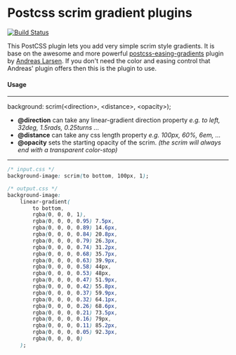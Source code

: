 # Postcss scrim gradient plugins

[![Build Status](https://travis-ci.org/mpeutz/postcss-simple-scrim.svg?branch=master)](https://travis-ci.org/mpeutz/postcss-simple-scrim)

This PostCSS plugin lets you add very simple scrim style gradients. It is base on the awesome and more powerful [postcss-easing-gradients](https://github.com/larsenwork/postcss-easing-gradients) plugin by [Andreas Larsen](https://github.com/larsenwork). If you don't need the color and easing control that Andreas' plugin offers then this is the plugin to use.

#### Usage
---

background: scrim(&lt;direction&gt;, &lt;distance&gt;, &lt;opacity&gt;);

- **@direction** can take any linear-gradient direction property  _e.g. to left, 32deg, 1.5rads, 0.25turns ..._
- **@distance** can take any css length property  _e.g. 100px, 60%, 6em, ..._
- **@opacity** sets the starting opacity of the scrim.  _(the scrim will always end with a transparent color-stop)_

---

```css
/* input.css */
background-image: scrim(to bottom, 100px, 1);

/* output.css */
background-image:
    linear-gradient(
        to bottom,
        rgba(0, 0, 0, 1),
        rgba(0, 0, 0, 0.95) 7.5px,
        rgba(0, 0, 0, 0.89) 14.6px,
        rgba(0, 0, 0, 0.84) 20.8px,
        rgba(0, 0, 0, 0.79) 26.3px,
        rgba(0, 0, 0, 0.74) 31.2px,
        rgba(0, 0, 0, 0.68) 35.7px,
        rgba(0, 0, 0, 0.63) 39.9px,
        rgba(0, 0, 0, 0.58) 44px,
        rgba(0, 0, 0, 0.53) 48px,
        rgba(0, 0, 0, 0.47) 51.9px,
        rgba(0, 0, 0, 0.42) 55.8px,
        rgba(0, 0, 0, 0.37) 59.9px,
        rgba(0, 0, 0, 0.32) 64.1px,
        rgba(0, 0, 0, 0.26) 68.6px,
        rgba(0, 0, 0, 0.21) 73.5px,
        rgba(0, 0, 0, 0.16) 79px,
        rgba(0, 0, 0, 0.11) 85.2px,
        rgba(0, 0, 0, 0.05) 92.3px,
        rgba(0, 0, 0, 0)
    );
```